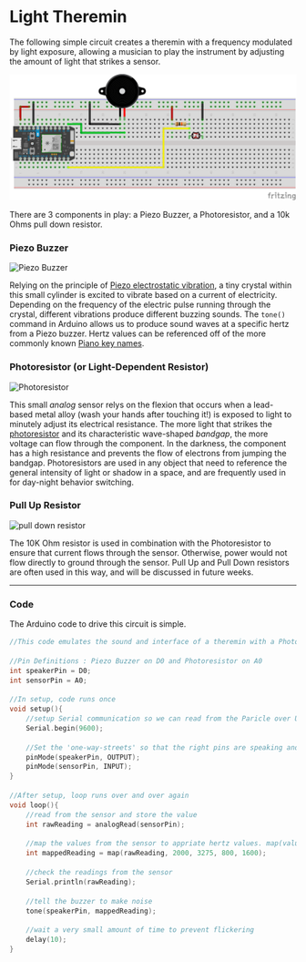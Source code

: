 # Light Theremin

The following simple circuit creates a theremin with a frequency modulated by light exposure, allowing a musician to play the instrument by adjusting the amount of light that strikes a sensor. 

![light theremin](theremin.png)

There are 3 components in play: a Piezo Buzzer, a Photoresistor, and a 10k Ohms pull down resistor.

### Piezo Buzzer

![Piezo Buzzer](https://cdn.sparkfun.com//assets/parts/6/2/3/07950-1.jpg)

Relying on the principle of [Piezo electrostatic vibration](https://www.allaboutcircuits.com/technical-articles/how-piezoelectric-speakers-work/), a tiny crystal within this small cylinder is excited to vibrate based on a current of electricity. Depending on the frequency of the electric pulse running through the crystal, different vibrations produce different buzzing sounds. The `tone()` command in Arduino allows us to produce sound waves at a specific hertz from a Piezo buzzer. Hertz values can be referenced off of the more commonly known [Piano key names](https://en.wikipedia.org/wiki/Piano_key_frequencies).

### Photoresistor (or Light-Dependent Resistor)

![Photoresistor](https://cdn.sparkfun.com//assets/parts/2/4/6/2/09088-02-L.jpg)

This small *analog* sensor relys on the flexion that occurs when a lead-based metal alloy (wash your hands after touching it!) is exposed to light to minutely adjust its electrical resistance. The more light that strikes the [photoresistor](https://en.wikipedia.org/wiki/Photoresistor) and its characteristic wave-shaped *bandgap*, the more voltage can flow through the component. In the darkness, the component has a high resistance and prevents the flow of electrons from jumping the bandgap. Photoresistors are used in any object that need to reference the general intensity of light or shadow in a space, and are frequently used in for day-night behavior switching.


### Pull Up Resistor

![pull down resistor](https://cdn.sparkfun.com//assets/parts/8/3/1/08374-02-L.jpg)

The 10K Ohm resistor is used in combination with the Photoresistor to ensure that current flows through the sensor. Otherwise, power would not flow directly to ground through the sensor. Pull Up and Pull Down resistors are often used in this way, and will be discussed in future weeks.

-----

### Code
The Arduino code to drive this circuit is simple.

```c
//This code emulates the sound and interface of a theremin with a Photoresistor and a Piezo Buzzer.

//Pin Definitions : Piezo Buzzer on D0 and Photoresistor on A0
int speakerPin = D0;
int sensorPin = A0;
 
//In setup, code runs once
void setup(){
    //setup Serial communication so we can read from the Paricle over USB
    Serial.begin(9600);
	
	//Set the 'one-way-streets' so that the right pins are speaking and listening
	pinMode(speakerPin, OUTPUT);
	pinMode(sensorPin, INPUT);
}

//After setup, loop runs over and over again 
void loop(){
 	//read from the sensor and store the value
	int rawReading = analogRead(sensorPin);
 
 	//map the values from the sensor to appriate hertz values. map(value, inLow, inHigh, outLow, outHigh);
 	int mappedReading = map(rawReading, 2000, 3275, 800, 1600);
 	
 	//check the readings from the sensor
 	Serial.println(rawReading);

 	//tell the buzzer to make noise
 	tone(speakerPin, mappedReading);
 	
 	//wait a very small amount of time to prevent flickering
 	delay(10);
}
```

